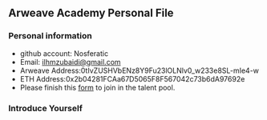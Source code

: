 ## Arweave Academy Personal File

### Personal information

- github account: Nosferatic
- Email: ilhmzubaidi@gmail.com
- Arweave Address:0tIvZUSHVbENz8Y9Fu23lOLNlv0_w233e8SL-mIe4-w
- ETH Address:0x2b04281FCAa67D5065F8F567042c73b6dA97692e
- Please finish this [form](https://docs.google.com/forms/d/e/1FAIpQLSfWA5fIIcBgmRppm3jNz5vmf9Mai_QMVil-2pO4r7YKn_Zhtw/viewform?usp=sf_link) to join in the talent pool.

### Introduce Yourself
